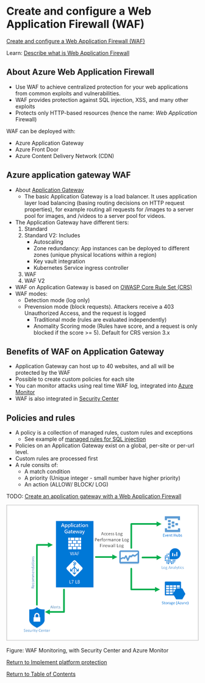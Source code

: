 # Create and configure a Web Application Firewall (WAF)

[Create and configure a Web Application Firewall (WAF)](https://docs.microsoft.com/en-us/azure/web-application-firewall/ag/ag-overview)

Learn: [Describe what is Web Application Firewall](https://docs.microsoft.com/en-us/learn/modules/describe-basic-security-capabilities-azure/6-describe-what-web-application-firewall)

## About Azure Web Application Firewall
* Use WAF to achieve centralized protection for your web applications from common exploits and vulnerabilities.
* WAF provides protection against SQL injection, XSS, and many other exploits
* Protects only HTTP-based resources (hence the name: *Web Application* Firewall)


WAF can be deployed with:
* Azure Application Gateway
* Azure Front Door
* Azure Content Delivery Network (CDN)

## Azure application gateway WAF
* About [Application Gateway](https://docs.microsoft.com/en-us/azure/application-gateway/overview)
   * The basic Application Gateway is a load balancer. It uses application layer load balancing (basing routing decisions on HTTP request properties), for example routing all requests for /images to a server pool for images, and /videos to a server pool for videos. 
* The Application Gateway have different tiers:
   1. Standard
   1. Standard V2: Includes 
      * Autoscaling
      * Zone redundancy: App instances can be deployed to different zones (unique physical locations within a region)
      * Key vault integration
      * Kubernetes Service ingress controller
   1. WAF
   1. WAF V2
* WAF on Application Gateway is based on [OWASP Core Rule Set (CRS)](https://owasp.org/www-project-modsecurity-core-rule-set/)
* WAF modes:
   * Detection mode (log only)
   * Prevension mode (block requests). Attackers receive a 403 Unauthorized Access, and the request is logged
      * Traditional mode (rules are evaluated independently)
      * Anomality Scoring mode (Rules have score, and a request is only blocked if the score >= 5). Default for CRS version 3.x

## Benefits of WAF on Application Gateway

* Application Gateway can host up to 40 websites, and all will be protected by the WAF
* Possible to create custom policies for each site
* You can monitor attacks using real time WAF log, integrated into [Azure Monitor](../3-Manage%20security%20operations/README.md#monitor-security-by-using-azure-monitor)
* WAF is also integrated in [Security Center](../3-Manage%20security%20operations/README.md#monitor-security-by-using-azure-security-center)

## Policies and rules

* A policy is a collection of managed rules, custom rules and exceptions
   * See example of [managed rules for SQL injection](https://github.com/coreruleset/coreruleset/blob/v3.4/dev/rules/REQUEST-942-APPLICATION-ATTACK-SQLI.conf)
* Policies on an Application Gateway exist on a global, per-site or per-url level.
* Custom rules are processed first
* A rule consits of:
   * A match condition
   * A priority (Unique integer - small number have higher priority)
   * An action (ALLOW/ BLOCK/ LOG)

TODO: [Create an application gateway with a Web Application Firewall](https://docs.microsoft.com/en-us/azure/web-application-firewall/ag/application-gateway-web-application-firewall-portal)

![WAF Monitoring](img/WAFMonitoring.png)

Figure: WAF Monitoring, with Security Center and Azure Monitor

[Return to Implement platform protection](README.md)

[Return to Table of Contents](../README.md)